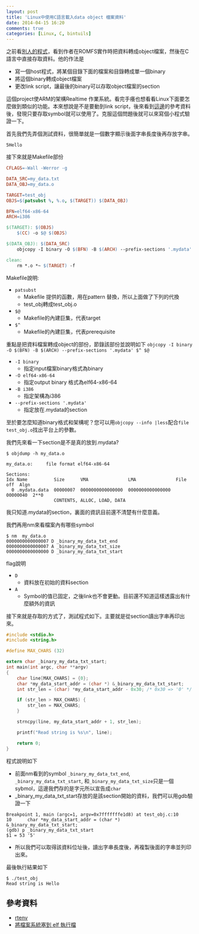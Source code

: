 ```yaml
---
layout: post
title: 'Linux中使用C語言載入data object 檔案資料'
date: 2014-04-15 16:20
comments: true
categories: [Linux, C, bintuils]
---
```

之前看[別人的程式](https://github.com/southernbear/rtenv)，看到作者在ROMFS實作時把資料轉成object檔案，然後在C語言中直接存取資料。他的作法是

* 寫一個host程式，將某個目錄下面的檔案和目錄轉成單一個binary
* 將這個binary轉成object檔案
* 更改link script，讓最後的binary可以存取object檔案的section

這個project使ARM的架構Realtime 作業系統。看完手癢也想看看Linux下面要怎麼做到類似的功能。本來想說是不是要動到link script，後來看到[這邊](http://descent-incoming.blogspot.tw/2012/11/elf.html)的參考資料後，發現只要存取symbol就可以使用了。克服這個問題後就可以來寫個小程式驗證一下。

首先我們先弄個測試資料，很簡單就是一個數字顯示後面字串長度後再存放字串。
```text my_data.txt
5Hello
```

接下來就是Makefile部份

```makefile Makefile
CFLAGS=-Wall -Werror -g

DATA_SRC=my_data.txt
DATA_OBJ=my_data.o

TARGET=test_obj
OBJS=$(patsubst %, %.o, $(TARGET)) $(DATA_OBJ)

BFN=elf64-x86-64
ARCH=i386

$(TARGET): $(OBJS)
	$(CC) -o $@ $(OBJS)

$(DATA_OBJ): $(DATA_SRC)
	objcopy -I binary -O $(BFN) -B $(ARCH) --prefix-sections '.mydata' $^ $@

clean:
	rm *.o *~ $(TARGET) -f

```

Makefile說明:
* `patsubst`
	* Makefile 提供的函數，用在pattern 替換，所以上面做了下列的代換
  	* test_obj轉成test_obj.o
* `$@`
	* Makefile的內建巨集，代表target
* `$^`
	* Makefile的內建巨集，代表prerequisite 

重點是把資料檔案轉成object的部份，節錄該部份並說明如下
`objcopy -I binary -O $(BFN) -B $(ARCH) --prefix-sections '.mydata' $^ $@`

* `-I binary` 
	* 指定input檔案binary格式為binary
* `-O elf64-x86-64` 
	* 指定output binary 格式為elf64-x86-64
* `-B i386`
	* 指定架構為i386
* `--prefix-sections '.mydata'`
	* 指定放在.mydata的section

至於要怎麼知道binary格式和架構呢？您可以用`objcopy --info |less`配合`file test_obj.o`找出平台上的參數。

我們先來看一下section是不是真的放到.mydata?
```text objdump結果
$ objdump -h my_data.o

my_data.o:     file format elf64-x86-64

Sections:
Idx Name          Size      VMA               LMA               File off  Algn
  0 .mydata.data  00000007  0000000000000000  0000000000000000  00000040  2**0
                  CONTENTS, ALLOC, LOAD, DATA
```

我只知道.mydata的section，裏面的資訊目前還不清楚有什麼意義。

我們再用nm來看檔案內有哪些symbol

```text nm結果
$ nm  my_data.o
0000000000000007 D _binary_my_data_txt_end
0000000000000007 A _binary_my_data_txt_size
0000000000000000 D _binary_my_data_txt_start
```
flag說明
* `D`
	* 資料放在初始的資料section
* `A`
	* Symbol的值已固定，之後link也不會更動。目前還不知道這樣透露出有什麼額外的資訊

接下來就是存取的方式了，測試程式如下。主要就是從section讀出字串再印出來。

```c test_obj.c
#include <stdio.h>
#include <string.h>

#define MAX_CHARS (32)

extern char _binary_my_data_txt_start;
int main(int argc, char **argv)
{
    char line[MAX_CHARS] = {0};
    char *my_data_start_addr = (char *) &_binary_my_data_txt_start;
    int str_len = (char) *my_data_start_addr - 0x30; /* 0x30 => '0' */

    if (str_len > MAX_CHARS) {
        str_len = MAX_CHARS;
    }

    strncpy(line, my_data_start_addr + 1, str_len);

    printf("Read string is %s\n", line);

    return 0;
}
```

程式說明如下
* 前面nm看到的symbol `_binary_my_data_txt_end`, `_binary_my_data_txt_start`, 和`_binary_my_data_txt_size`只是一個sybmol，這邊我們存的是字元所以宣告成`char`
* _binary_my_data_txt_start存放的是該section開始的資料，我們可以用gdb驗證一下

```text gdb 節錄
Breakpoint 1, main (argc=1, argv=0x7fffffffe1d8) at test_obj.c:10
10	    char *my_data_start_addr = (char *) &_binary_my_data_txt_start;
(gdb) p _binary_my_data_txt_start
$1 = 53 '5'
```
* 所以我們可以取得該資料位址後，讀出字串長度後，再複製後面的字串並列印出來。

最後執行結果如下
```text 執行結果
$ ./test_obj 
Read string is Hello

```

## 參考資料
* [rtenv](https://github.com/southernbear/rtenv)
* [將檔案系統塞到 elf 執行檔](http://descent-incoming.blogspot.tw/2012/11/elf.html)
